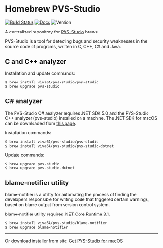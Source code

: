 Homebrew PVS-Studio
=====================
[![Build Status](https://travis-ci.org/viva64/homebrew-pvs-studio.svg?branch=master)](https://travis-ci.org/viva64/homebrew-pvs-studio) [![Docs](	https://img.shields.io/readthedocs/pip.svg)](https://www.viva64.com/en/m/0036/) ![Version](https://img.shields.io/badge/os%20x-10.13%2B-green.svg)

A centralized repository for [PVS-Studio](https://www.viva64.com/en/pvs-studio/) brews.

PVS-Studio is a tool for detecting bugs and security weaknesses in the source code of programs, written in C, C++, C# and Java.

## C and C++ analyzer

Installation and update commands:

```
$ brew install viva64/pvs-studio/pvs-studio
$ brew upgrade pvs-studio
```
## C# analyzer

The PVS-Studio C# analyzer requires .NET SDK 5.0 and the PVS-Studio C++ analyzer (pvs-studio) installed on a machine. 
The .NET SDK for macOS can be downloaded from [this page](https://dotnet.microsoft.com/download/dotnet/5.0).

Installation commands:

```
$ brew install viva64/pvs-studio/pvs-studio
$ brew install viva64/pvs-studio/pvs-studio-dotnet
```

Update commands:

```
$ brew upgrade pvs-studio
$ brew upgrade pvs-studio-dotnet
```

## blame-notifier utility

blame-notifier is a utility for automating the process of finding the developers responsible for writing code that triggered certain warnings, based on blame output from version control system.

blame-notifier utility requires [.NET Core Runtime 3.1](https://dotnet.microsoft.com/download/dotnet-core/3.1).

```
$ brew install viva64/pvs-studio/blame-notifier
$ brew upgrade blame-notifier
```

---

Or download installer from site: [Get PVS-Studio for macOS](https://www.viva64.com/en/pvs-studio-download/)
